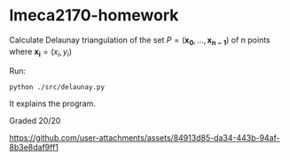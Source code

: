 # lmeca2170-homework
Calculate Delaunay triangulation of the set $P = (\mathbf{x_{0}},\dots,\mathbf{x_{n-1}})$ of n points where $\mathbf{x_{i}} = (x_{i},y_{i})$

Run:
```
python ./src/delaunay.py
```

It explains the program.

Graded 20/20

https://github.com/user-attachments/assets/84913d85-da34-443b-94af-8b3e8daf9ff1

